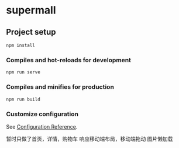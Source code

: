 # supermall

## Project setup
```
npm install
```

### Compiles and hot-reloads for development
```
npm run serve
```

### Compiles and minifies for production
```
npm run build
```

### Customize configuration
See [Configuration Reference](https://cli.vuejs.org/config/).


暂时只做了首页，详情，购物车
响应移动端布局，移动端拖动
图片懒加载
